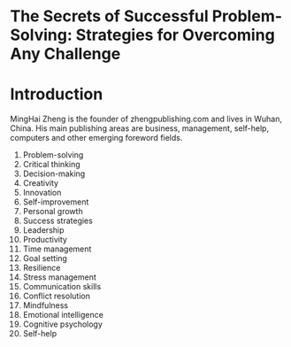# The Secrets of Successful Problem-Solving: Strategies for Overcoming Any Challenge

# Introduction



MingHai Zheng is the founder of zhengpublishing.com and lives in Wuhan, China. His main publishing areas are business, management, self-help, computers and other emerging foreword fields.




1. Problem-solving
2. Critical thinking
3. Decision-making
4. Creativity
5. Innovation
6. Self-improvement
7. Personal growth
8. Success strategies
9. Leadership
10. Productivity
11. Time management
12. Goal setting
13. Resilience
14. Stress management
15. Communication skills
16. Conflict resolution
17. Mindfulness
18. Emotional intelligence
19. Cognitive psychology
20. Self-help

